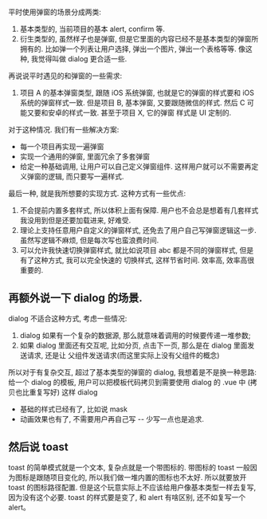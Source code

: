 ## 
平时使用弹窗的场景分成两类: 
1. 基本类型的, 当前项目的基本 alert, confirm 等.
2. 衍生类型的, 虽然样子也是弹窗, 但是它里面的内容已经不是基本类型的弹窗所拥有的. 
比如弹一个列表让用户选择, 弹出一个图片, 弹出一个表格等等. 像这种, 我觉得叫做 dialog 更合适一些. 


再说说平时遇见的和弹窗的一些需求:
1. 项目 A 的基本弹窗类型, 跟随 iOS 系统弹窗, 也就是它的弹窗的样式要和 iOS 系统的弹窗样式一致. 
但是项目 B, 基本弹窗, 又要跟随微信的样式. 然后 C 可能又要和安卓的样式一致. 甚至于项目 X, 它的弹窗
样式是 UI 定制的. 

对于这种情况. 我们有一些解决方案:
* 每一个项目再实现一遍弹窗
* 实现一个通用的弹窗, 里面冗余了多套弹窗
* 给定一种基础调用, 让用户可以自己定义弹窗组件. 这样用户就可以不需要再定义弹窗的逻辑, 而只要写一遍样式.

最后一种, 就是我所想要的实现方式. 这种方式有一些优点:
1. 不会提前内置多套样式, 所以体积上面有保障. 用户也不会总是想着有几套样式我没用到但是还要加载进来, 好难受.
2. 理论上支持任意用户自定义的弹窗样式, 还免去了用户自己写弹窗逻辑这一步. 虽然写逻辑不麻烦, 但是每次写也蛮浪费时间.
3. 可以允许我快速切换弹窗样式, 就比如说项目 abc 都是不同的弹窗样式, 但是有了这种方式, 我可以完全快速的
切换样式, 这样节省时间. 效率高, 效率高很重要的. 


## 再额外说一下 dialog 的场景. 
dialog 不适合这种方式, 考虑一些情况:
1. dialog 如果有一个复杂的数据源, 那么就意味着调用的时候要传递一堆参数;
2. 如果 dialog 里面还有交互呢, 比如分页, 点击下一页, 那么是在 dialog 里面发送请求, 还是让
父组件发送请求(而这里实际上没有父组件的概念)

所以对于有复杂交互, 超过了基本类型的弹窗的 dialog, 我想着是不是换一种思路:
给一个 dialog 的模板, 用户可以把模板代码拷贝到需要使用 dialog 的 .vue 中 (拷贝也比重复写好)
这样 dialog
* 基础的样式已经有了, 比如说 mask
* 动画效果也有了, 不需要用户再自己写 -- 少写一点也是追求. 


## 然后说 toast
toast 的简单模式就是一个文本, 复杂点就是一个带图标的.
带图标的 toast 一般因为图标是跟随项目变化的, 所以我们做一堆内置的图标也不太好. 所以就要放开
toast 的图标路径配置. 但是这个玩意实际上不应该给用户像基本类型一样去复写, 因为没有这个必要. 
toast 的样式要是变了, 和 alert 有啥区别, 还不如复写一个 alert。 















